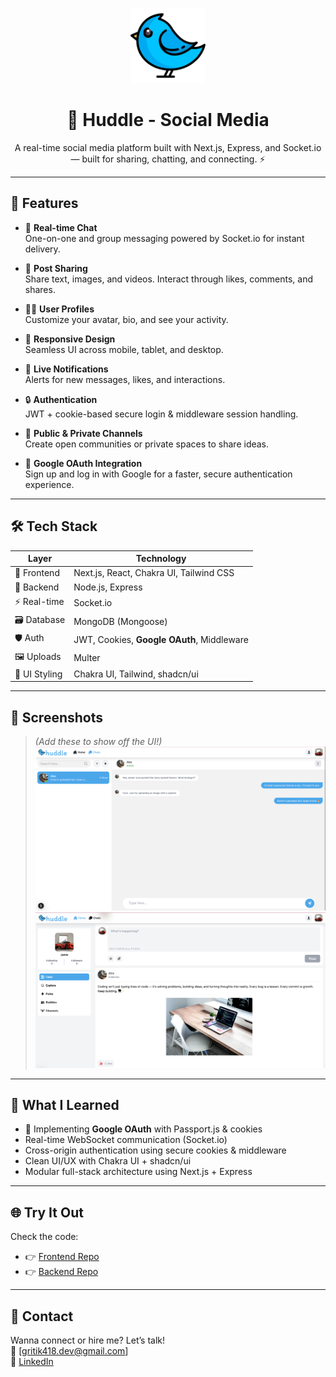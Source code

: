 <p align="center">
  <img src="/public/images/logo.png" alt="Huddle Logo" width="120" />
</p>

<h1 align="center">💬 Huddle - Social Media</h1>

<p align="center">
  A real-time social media platform built with Next.js, Express, and Socket.io — built for sharing, chatting, and connecting. ⚡
</p>

---

## 🚀 Features

- 💬 **Real-time Chat**  
  One-on-one and group messaging powered by Socket.io for instant delivery.

- 📝 **Post Sharing**  
  Share text, images, and videos. Interact through likes, comments, and shares.

- 🙋‍♂️ **User Profiles**  
  Customize your avatar, bio, and see your activity.

- 📱 **Responsive Design**  
  Seamless UI across mobile, tablet, and desktop.

- 🔔 **Live Notifications**  
  Alerts for new messages, likes, and interactions.

- 🔒 **Authentication**  
  JWT + cookie-based secure login & middleware session handling.

- 🧵 **Public & Private Channels**  
  Create open communities or private spaces to share ideas.

- 🔐 **Google OAuth Integration**  
  Sign up and log in with Google for a faster, secure authentication experience.

---

## 🛠️ Tech Stack

| Layer         | Technology                                 |
| ------------- | ------------------------------------------ |
| 🎨 Frontend   | Next.js, React, Chakra UI, Tailwind CSS    |
| 🧠 Backend    | Node.js, Express                           |
| ⚡ Real-time  | Socket.io                                  |
| 🗃️ Database   | MongoDB (Mongoose)                         |
| 🛡️ Auth       | JWT, Cookies, **Google OAuth**, Middleware |
| 🖼️ Uploads    | Multer                                     |
| 💅 UI Styling | Chakra UI, Tailwind, shadcn/ui             |

---

## 📸 Screenshots

> _(Add these to show off the UI!)_  
> ![Chat UI](./public/images/chat-ss.png)  
> ![Post Feed](./public/images/post-ss.png)

---

## 🧠 What I Learned

- 🔌 Implementing **Google OAuth** with Passport.js & cookies
- Real-time WebSocket communication (Socket.io)
- Cross-origin authentication using secure cookies & middleware
- Clean UI/UX with Chakra UI + shadcn/ui
- Modular full-stack architecture using Next.js + Express

---

## 🌐 Try It Out

Check the code:

- 👉 [Frontend Repo](https://github.com/gritik418/Huddle)
- 👉 [Backend Repo](https://github.com/gritik418/Huddle-Server)

---

## 📩 Contact

Wanna connect or hire me? Let’s talk!  
📧 [gritik418.dev@gmail.com]  
🔗 [LinkedIn](https://www.linkedin.com/in/ritik-gupta-849680251/)
